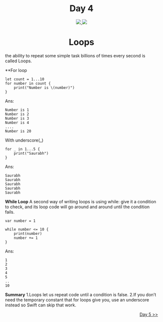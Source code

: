 <div align='center'>
    <h1>Day 4</h1> 
    <a class="header-badge" target="_blank" href="https://www.linkedin.com/in/saurabhmchavan/">
          <img src="https://img.shields.io/badge/style--5eba00.svg?label=LinkedIn&logo=linkedin&style=social">
    </a>   
    <a class="header-badge" target="_blank" href="https://twitter.com/100rabhcsmc">
          <img src="https://img.shields.io/badge/style--5eba00.svg?label=twitter&logo=twitter&style=social">
    </a>
 </div>

<div align='center'>
    <h1> Loops</h1> 
</div>

the ability to repeat some simple task billions of times every second is called Loops.

\*\*For loop

```
let count = 1...10
for number in count {
    print("Number is \(number)")
}
```

Ans:

```
Number is 1
Number is 2
Number is 3
Number is 4
....
Number is 20
```

With underscore(\_)

```
for _ in 1...5 {
    print("Saurabh")
}
```

Ans:

```
Saurabh
Saurabh
Saurabh
Saurabh
Saurabh
```

**While Loop**
A second way of writing loops is using while: give it a condition to check, and its loop code will go around and around until the condition fails.

```
var number = 1

while number <= 10 {
    print(number)
    number += 1
}

```

Ans:

```
1
2
3
4
5
..
10
```

**Summary**
1.Loops let us repeat code until a condition is false.
2.If you don’t need the temporary constant that for loops give you, use an underscore instead so Swift can skip that work.

<div align="right">
    <a href="https://github.com/100rabhcsmc/100DaysOfSwift/tree/main/Day5">
          Day 5 >>
    </a>
 </div>
